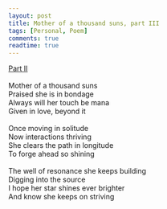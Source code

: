 ```yaml
---
layout: post
title: Mother of a thousand suns, part III
tags: [Personal, Poem]
comments: true
readtime: true
---
```

[Part II](https://florianjehn.github.io/2022-06-04-mother_2/)\
\
Mother of a thousand suns\
Praised she is in bondage\
Always will her touch be mana\
Given in love, beyond it\
\
Once moving in solitude\
Now interactions thriving\
She clears the path in longitude\
To forge ahead so shining\
\
The well of resonance she keeps building\
Digging into the source\
I hope her star shines ever brighter\
And know she keeps on striving
